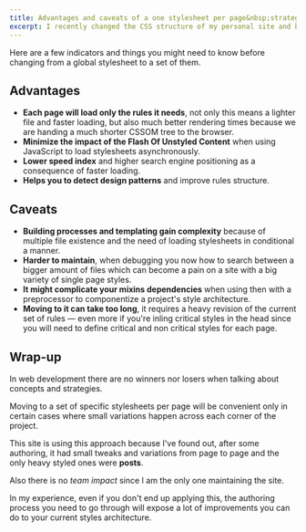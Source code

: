 ```yaml
---
title: Advantages and caveats of a one stylesheet per page&nbsp;strategy
excerpt: I recently changed the CSS structure of my personal site and blog aiming for better loading times and moved to single set of styles. Not every project will benefit from this.
---
```


Here are a few indicators and things you might need to know before changing from a global stylesheet to a set of them.

## Advantages

- **Each page will load only the rules it needs**, not only this means a lighter file and faster loading, but also much better rendering times because we are handing a much shorter CSSOM tree to the browser.
- **Minimize the impact of the Flash Of Unstyled Content** when using JavaScript to load stylesheets asynchronously.
- **Lower speed index** and higher search engine positioning as a consequence of faster loading.
- **Helps you to detect design patterns** and improve rules structure.

## Caveats

- **Building processes and templating gain complexity** because of multiple file existence and the need of loading stylesheets in conditional a manner.
- **Harder to maintain**, when debugging you now how to search between a bigger amount of files which can become a pain on a site with a big variety of single page styles.
- **It might complicate your mixins dependencies** when using then with a preprocessor to componentize a project's style architecture.
- **Moving to it can take too long**, it requires a heavy revision of the current set of rules &mdash; even more if you're inling critical styles in the head since you will need to define critical and non critical styles for each page.

## Wrap-up

In web development there are no winners nor losers when talking about concepts and strategies.

Moving to a set of specific stylesheets per page will be convenient only in certain cases where small variations happen across each corner of the project.

This site is using this approach because I've found out, after some authoring, it had small tweaks and variations from page to page and the only heavy styled ones were **posts**.

Also there is no *team impact* since I am the only one maintaining the site.

In my experience, even if you don't end up applying this, the authoring process you need to go through will expose a lot of improvements you can do to your current styles architecture.
